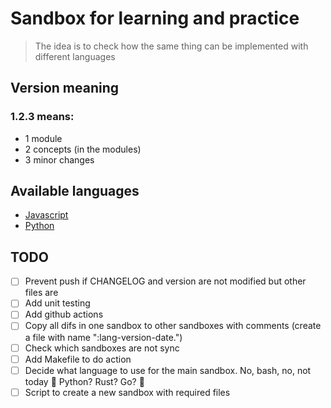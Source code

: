 # Sandbox for learning and practice 

> The idea is to check how the same thing can be implemented with different languages

## Version meaning

### 1.2.3 means:

- 1 module
- 2 concepts (in the modules)
- 3 minor changes

## Available languages

- [Javascript](javascript/)
- [Python](python/)

## TODO

- [ ] Prevent push if CHANGELOG and version are not modified but other files are
- [ ] Add unit testing
- [ ] Add github actions
- [ ] Copy all difs in one sandbox to other sandboxes with comments (create a file with name ":lang-version-date.")
- [ ] Check which sandboxes are not sync
- [ ] Add Makefile to do action
- [ ] Decide what language to use for the main sandbox. No, bash, no, not today :see_no_evil: Python? Rust? Go? :monocle_face:
- [ ] Script to create a new sandbox with required files
